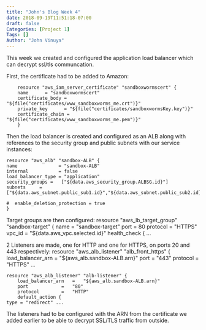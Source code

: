 ```yaml
---
title: "John's Blog Week 4"
date: 2018-09-19T11:51:18-07:00
draft: false
Categories: [Project 1]
Tags: []
Author: "John Vinuya"
---
```

This week we created and configured the application load balancer which can decrypt ssl/tls communcation.

First, the certificate had to be added to Amazon:

		resource "aws_iam_server_certificate" "sandboxwormscert" {
		name      = "sandboxwormscert"
		certificate_body = "${file("certificates/www_sandboxworms_me.crt")}"
		private_key      = "${file("certificates/sandboxwormsKey.key")}"
		certificate_chain = "${file("certificates/www_sandboxworms_me.pem")}"
		}

Then the load balancer is created and configured as an ALB along with references to the security group and public subnets with our service instances:

	resource "aws_alb" "sandbox-ALB" {
	name               = "sandbox-ALB"
	internal           = false
	load_balancer_type = "application"
	security_groups	=	["${data.aws_security_group.ALBSG.id}"]
	subnets		=	["${data.aws_subnet.public_sub1.id}","${data.aws_subnet.public_sub2.id}"]
	
	#  enable_deletion_protection = true
	}

Target groups are then configured:
	resource "aws_lb_target_group" "sandbox-target" {
	name     = "sandbox-target"
	port     = 80
	protocol = "HTTPS"
	vpc_id   = "${data.aws_vpc.selected.id}"
	health_check { ...

2 Listeners are made, one for HTTP and one for HTTPS, on ports 20 and 443 respectively:
	resource "aws_alb_listener" "alb_front_https" {
		load_balancer_arn	=	"${aws_alb.sandbox-ALB.arn}"
		port			=	"443"
		protocol		=	"HTTPS"
		...

	resource "aws_alb_listener" "alb-listener" {
		load_balancer_arn	=	"${aws_alb.sandbox-ALB.arn}"
		port			=	"80"
		protocol		=	"HTTP"
		default_action {
	type = "redirect" ...
 
The listeners had to be configured with the ARN from the certificate we added earlier to be able to decrypt SSL/TLS traffic from outside.  